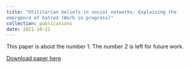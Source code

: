 ```yaml
---
title: "Utilitarian beliefs in social networks: Explaining the
emergence of hatred (Work in progress)"
collection: publications
date: 2021-10-21
---
```

This paper is about the number 1. The number 2 is left for future work.

[Download paper here](http://academicpages.github.io/files/paper_hatred.pdf)
